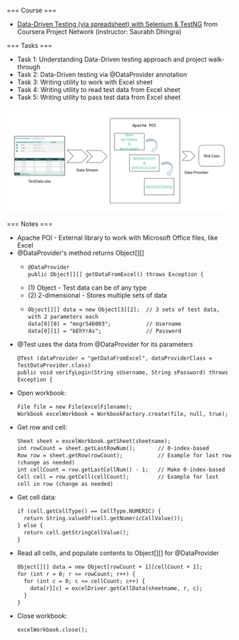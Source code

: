 === Course ===
- [Data-Driven Testing (via spreadsheet) with Selenium & TestNG](https://www.coursera.org/projects/data-driven-testing-via-spreadsheet-with-selenium-testng) from Coursera Project Network (instructor: Saurabh Dhingra)

=== Tasks ===
- Task 1: Understanding Data-Driven testing approach and project walk-through
- Task 2: Data-Driven testing via @DataProvider annotation 
- Task 3: Writing utility to work with Excel sheet
- Task 4: Writing utility to read test data from Excel sheet
- Task 5: Writing utility to pass test data from Excel sheet

![Data Driven Testing with Excel](Data-Driven-Testing-Excel.jpg)

=== Notes ===
- Apache POI - External library to work with Microsoft Office files, like Excel
- @DataProvider's method returns Object[][]
  - ```
    @DataProvider
    public Object[][] getDataFromExcel() throws Exception {
    ```
  - (1) Object - Test data can be of any type
  - (2) 2-dimensional - Stores multiple sets of data
  - ```
    Object[][] data = new Object[3][2];  // 3 sets of test data, with 2 parameters each
    data[0][0] = "mngr546003";           // Username
    data[0][1] = "bEhYrAs";              // Password
    ```
- @Test uses the data from @DataProvider for its parameters
  ```
  @Test (dataProvider = "getDataFromExcel", dataProviderClass = TestDataProvider.class)  
  public void verifyLogin(String sUsername, String sPassword) throws Exception {
  ```
- Open workbook:
  ```
  File file = new File(excelFilename);
  Workbook excelWorkbook = WorkbookFactory.create(file, null, true);
  ```
- Get row and cell:
  ```
  Sheet sheet = excelWorkbook.getSheet(sheetname);
  int rowCount = sheet.getLastRowNum();       // 0-index-based
  Row row = sheet.getRow(rowCount);           // Example for last row (change as needed)
  int cellCount = row.getLastCellNum() - 1;   // Make 0-index-based
  Cell cell = row.getCell(cellCount);         // Example for last cell in row (change as needed)
  ```
- Get cell data:
  ```
  if (cell.getCellType() == CellType.NUMERIC) {
    return String.valueOf(cell.getNumericCellValue());
  } else {
    return cell.getStringCellValue();
  }
  ```
- Read all cells, and populate contents to Object[][] for @DataProvider
  ```
  Object[][] data = new Object[rowCount + 1][cellCount + 1];
  for (int r = 0; r <= rowCount; r++) {
    for (int c = 0; c <= cellCount; c++) {
      data[r][c] = excelDriver.getCellData(sheetname, r, c);
    }
  }
  ```
- Close workbook:
  ```
  excelWorkbook.close();
  ```